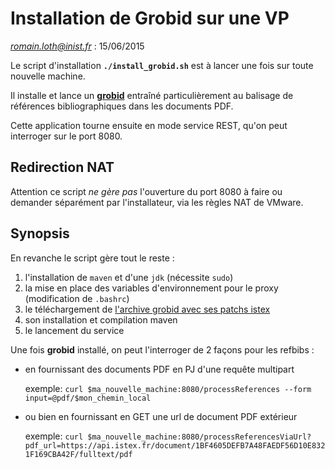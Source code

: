 # Installation de Grobid sur une VP
*romain.loth@inist.fr*  : 15/06/2015

Le script d'installation **`./install_grobid.sh`** est à lancer une fois sur toute nouvelle machine.

Il installe et lance un **[grobid](http://grobid.readthedocs.org/en/latest/)** entraîné particulièrement au balisage de références bibliographiques dans les documents PDF.

Cette application tourne ensuite en mode service REST, qu'on peut interroger sur le port 8080.


## Redirection NAT
Attention ce script *ne gère pas* l'ouverture du port 8080 à faire ou demander séparément par l'installateur, via les règles NAT de VMware.

## Synopsis
En revanche le script gère tout le reste :
   1. l'installation de `maven` et d'une `jdk` (nécessite `sudo`)
   2. la mise en place des variables d'environnement pour le proxy (modification de `.bashrc`)
   3. le téléchargement de [l'archive grobid avec ses patchs istex](https://github.com/rloth/grobid/commits/master)
   4. son installation et compilation maven
   5. le lancement du service


Une fois **grobid** installé, on peut l'interroger de 2 façons pour les refbibs :
  - en fournissant des documents PDF en PJ d'une requête multipart
  
    exemple: `curl $ma_nouvelle_machine:8080/processReferences --form input=@pdf/$mon_chemin_local`

  - ou bien en fournissant en GET une url de document PDF extérieur
    
    exemple: `curl $ma_nouvelle_machine:8080/processReferencesViaUrl?pdf_url=https://api.istex.fr/document/1BF4605DEFB7A48FAEDF56D10E8321F169CBA42F/fulltext/pdf`
